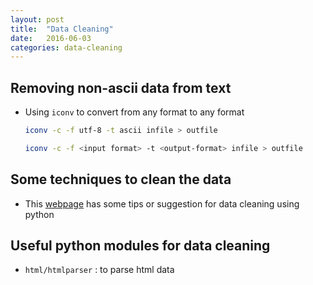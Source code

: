 ```yaml
---
layout: post
title:  "Data Cleaning"
date:   2016-06-03
categories: data-cleaning
---
```


## Removing non-ascii data from text

* Using `iconv` to convert from any format to any format

  ```bash
  iconv -c -f utf-8 -t ascii infile > outfile
  
  iconv -c -f <input format> -t <output-format> infile > outfile
  ```

  
## Some techniques to clean the data

* This [webpage](http://www.analyticsvidhya.com/blog/2014/11/text-data-cleaning-steps-python/) has some tips or suggestion for data cleaning using python
  
  
## Useful python modules for data cleaning

* `html/htmlparser` : to parse html data